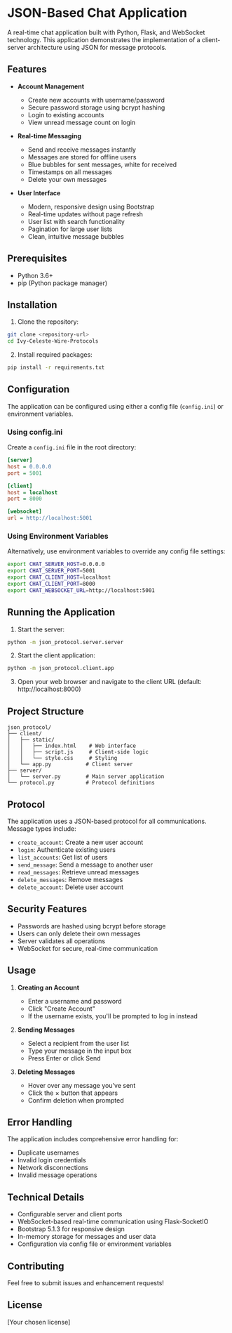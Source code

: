 # JSON-Based Chat Application

A real-time chat application built with Python, Flask, and WebSocket technology. This application demonstrates the implementation of a client-server architecture using JSON for message protocols.

## Features

- **Account Management**
  - Create new accounts with username/password
  - Secure password storage using bcrypt hashing
  - Login to existing accounts
  - View unread message count on login

- **Real-time Messaging**
  - Send and receive messages instantly
  - Messages are stored for offline users
  - Blue bubbles for sent messages, white for received
  - Timestamps on all messages
  - Delete your own messages

- **User Interface**
  - Modern, responsive design using Bootstrap
  - Real-time updates without page refresh
  - User list with search functionality
  - Pagination for large user lists
  - Clean, intuitive message bubbles

## Prerequisites

- Python 3.6+
- pip (Python package manager)

## Installation

1. Clone the repository:
```bash
git clone <repository-url>
cd Ivy-Celeste-Wire-Protocols
```

2. Install required packages:
```bash
pip install -r requirements.txt
```

## Configuration

The application can be configured using either a config file (`config.ini`) or environment variables.

### Using config.ini

Create a `config.ini` file in the root directory:

```ini
[server]
host = 0.0.0.0
port = 5001

[client]
host = localhost
port = 8000

[websocket]
url = http://localhost:5001
```

### Using Environment Variables

Alternatively, use environment variables to override any config file settings:

```bash
export CHAT_SERVER_HOST=0.0.0.0
export CHAT_SERVER_PORT=5001
export CHAT_CLIENT_HOST=localhost
export CHAT_CLIENT_PORT=8000
export CHAT_WEBSOCKET_URL=http://localhost:5001
```

## Running the Application

1. Start the server:
```bash
python -m json_protocol.server.server
```

2. Start the client application:
```bash
python -m json_protocol.client.app
```

3. Open your web browser and navigate to the client URL (default: http://localhost:8000)

## Project Structure

```
json_protocol/
├── client/
│   ├── static/
│   │   ├── index.html    # Web interface
│   │   ├── script.js     # Client-side logic
│   │   └── style.css     # Styling
│   └── app.py           # Client server
├── server/
│   └── server.py        # Main server application
└── protocol.py          # Protocol definitions
```

## Protocol

The application uses a JSON-based protocol for all communications. Message types include:

- `create_account`: Create a new user account
- `login`: Authenticate existing users
- `list_accounts`: Get list of users
- `send_message`: Send a message to another user
- `read_messages`: Retrieve unread messages
- `delete_messages`: Remove messages
- `delete_account`: Delete user account

## Security Features

- Passwords are hashed using bcrypt before storage
- Users can only delete their own messages
- Server validates all operations
- WebSocket for secure, real-time communication

## Usage

1. **Creating an Account**
   - Enter a username and password
   - Click "Create Account"
   - If the username exists, you'll be prompted to log in instead

2. **Sending Messages**
   - Select a recipient from the user list
   - Type your message in the input box
   - Press Enter or click Send

3. **Deleting Messages**
   - Hover over any message you've sent
   - Click the × button that appears
   - Confirm deletion when prompted

## Error Handling

The application includes comprehensive error handling for:
- Duplicate usernames
- Invalid login credentials
- Network disconnections
- Invalid message operations

## Technical Details

- Configurable server and client ports
- WebSocket-based real-time communication using Flask-SocketIO
- Bootstrap 5.1.3 for responsive design
- In-memory storage for messages and user data
- Configuration via config file or environment variables

## Contributing

Feel free to submit issues and enhancement requests!

## License

[Your chosen license]
